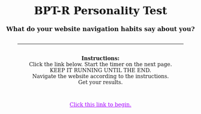 <html>
<head>
<meta charset="utf-8">
<title>BPT-R Personality Test</title>
<style>
	body {
		text-align:center;
		font-family:Constantia, "American Typewriter", "Lucida Bright", "DejaVu Serif", Georgia, "serif";
		padding:15px
	}	
</style>
</head>

<body>

<h1> BPT-R Personality Test </h1>
<h3> What do your website navigation habits say about you? </h3>
<hr style="margin:30px">

<p style="text-align:center"><strong>Instructions:</strong><br>Click the link below. Start the timer on the next page.<br> KEEP IT RUNNING UNTIL THE END.<br>Navigate the website according to the instructions.<br>Get your results.</p>
<br>
	
<a href="Project2_Button.html" target="_blank" style="color:#A500FF">Click this link to begin.</a>
	
</body>
</html>
